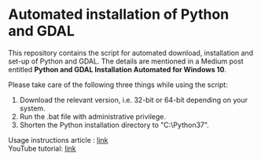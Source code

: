 # Automated installation of Python and GDAL

This repository contains the script for automated download, installation and set-up of Python and GDAL. The details are mentioned in a Medium post entitled **Python and GDAL Installation Automated for Windows 10**.<br/>

Please take care of the following three things while using the script:<br/>
1. Download the relevant version, i.e. 32-bit or 64-bit depending on your system. <br/>
2. Run the .bat file with administrative privilege. <br/>
3. Shorten the Python installation directory to "C:\Python37". <br/>

Usage instructions article : [link](https://medium.com/@pratyush_tripathy/python-and-gdal-installation-automated-for-windows-10-f22686595447)<br/>
YouTube tutorial: [link](https://www.youtube.com/watch?v=kVoWcBRPVKI)

